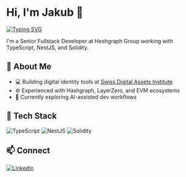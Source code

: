 # Hi, I'm Jakub 👋
[![Typing SVG](https://readme-typing-svg.demolab.com?font=Fira+Code&pause=1000&color=36BCF7&width=435&lines=Web3+Developer;Blockchain+Engineer;Frontend+Architect;Tech+Leader)](https://git.io/typing-svg)

I'm a Senior Fullstack Developer at Heshgraph Group working with TypeScript, NestJS, and Solidity.

## 🚀 About Me
- 💻 Building digital identity tools at [Swiss Digital Assets Institute](https://github.com/Swiss-Digital-Assets-Institute)
- ⚙️ Experienced with Hashgraph, LayerZero, and EVM ecosystems
- 🌱 Currently exploring AI-assisted dev workflows

## 🧰 Tech Stack
![TypeScript](https://img.shields.io/badge/-TypeScript-3178C6?logo=typescript&logoColor=white)
![NestJS](https://img.shields.io/badge/-NestJS-E0234E?logo=nestjs&logoColor=white)
![Solidity](https://img.shields.io/badge/-Solidity-363636?logo=solidity&logoColor=white)

## 📫 Connect
[![LinkedIn](https://img.shields.io/badge/-LinkedIn-blue?logo=linkedin)](https://www.linkedin.com/in/jakubslinked/)
